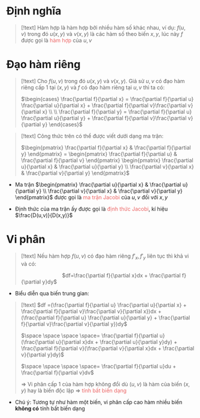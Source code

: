 
# Định nghĩa

>[!text]
>Hàm hợp là hàm hợp bởi nhiều hàm số khác nhau, ví dụ: $f(u,v)$ trong đó $u(x,y)$ và $v(x,y)$ là các hàm số theo biến $x,y$, lúc này $f$ được gọi là <span style="color:#ec6565">hàm hợp</span> của $u, v$

# Đạo hàm riêng

>[!text]
>Cho $f(u,v)$ trong đó $u(x,y)$ và $v(x,y)$. Giả sử $u, v$ có đạo hàm riêng cấp 1 tại $(x,y)$ và $f$ có đạo hàm riêng tại $u,v$ thì ta có:
>
>$\begin{cases} \frac{\partial f}{\partial x} = \frac{\partial f}{\partial u} \frac{\partial u}{\partial x} + \frac{\partial f}{\partial v}\frac{\partial v}{\partial x} \\ \\ \frac{\partial f}{\partial y} = \frac{\partial f}{\partial u} \frac{\partial u}{\partial y} + \frac{\partial f}{\partial v}\frac{\partial v}{\partial y} \end{cases}$

>[!text]
>Công thức trên có thể được viết dưới dạng ma trận:
>
>$\begin{pmatrix} \frac{\partial f}{\partial x} & \frac{\partial f}{\partial y} \end{pmatrix} = \begin{pmatrix} \frac{\partial f}{\partial u} & \frac{\partial f}{\partial v} \end{pmatrix} \begin{pmatrix} \frac{\partial u}{\partial x} & \frac{\partial u}{\partial y} \\ \frac{\partial v}{\partial x} & \frac{\partial v}{\partial y} \end{pmatrix}$

- Ma trận $\begin{pmatrix} \frac{\partial u}{\partial x} & \frac{\partial u}{\partial y} \\ \frac{\partial v}{\partial x} & \frac{\partial v}{\partial y} \end{pmatrix}$ được gọi là <span style="color:#ec6565">ma trận Jacobi</span> của $u, v$ đối với $x, y$

- Định thức của ma trận ấy được gọi là <span style="color:#ec6565">định thức Jacobi</span>, kí hiệu $\frac{D(u,v)}{D(x,y)}$  

# Vi phân 

>[!text]
>Nếu hàm hợp $f(u,v)$ có đạo hàm riêng $f'_x, f'_y$ liên tục thì khả vi và có:
>
>$\hspace{3cm}$$df=\frac{\partial f}{\partial x}dx + \frac{\partial f}{\partial y}dy$

- Biểu diễn qua biến trung gian:
>[!text]
>$df =(\frac{\partial f}{\partial u} \frac{\partial u}{\partial x} + \frac{\partial f}{\partial v}\frac{\partial v}{\partial x})dx + (\frac{\partial f}{\partial u} \frac{\partial u}{\partial y} + \frac{\partial f}{\partial v}\frac{\partial v}{\partial y})dy$
>
>$\space \space \space \space= \frac{\partial f}{\partial u}(\frac{\partial u}{\partial x}dx + \frac{\partial u}{\partial y}dy) + \frac{\partial f}{\partial v}(\frac{\partial v}{\partial x}dx + \frac{\partial v}{\partial y}dy)$
>
>$\space \space \space \space= \frac{\partial f}{\partial u}du + \frac{\partial f}{\partial v}dv$
>
>$\Rightarrow$ Vi phân cấp 1 của hàm hợp không đổi dù $(u,v)$ là hàm của biến $(x,y)$ hay là biến độc lập $\Rightarrow$ <span style="color:#ec6565">tính bất biến dạng</span> 

- Chú ý: Tương tự như hàm một biến, vi phân cấp cao hàm nhiều biến **không có** tính bất biến dạng





